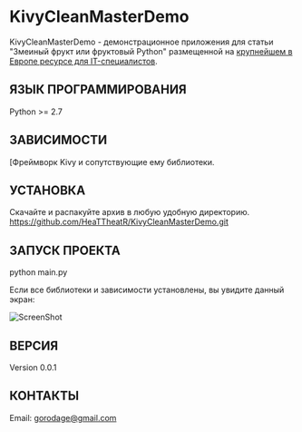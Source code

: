 KivyCleanMasterDemo
===================

KivyCleanMasterDemo - демонстрационное приложения для статьи "Змеиный фрукт или фруктовый Python"
размещенной на [крупнейшем в Европе ресурсе для IT-специалистов](https://habrahabr.ru).

ЯЗЫК ПРОГРАММИРОВАНИЯ
---------------------
Python >= 2.7

ЗАВИСИМОСТИ
-----------
[Фреймворк Kivy и сопутствующие ему библиотеки.

УСТАНОВКА
---------
Скачайте и распакуйте архив в любую удобную директорию.
https://github.com/HeaTTheatR/KivyCleanMasterDemo.git

ЗАПУСК ПРОЕКТА
--------------
python main.py

Если все библиотеки и зависимости установлены, вы увидите данный экран:

![ScreenShot](https://raw.github.com/kivy/kivy-designer/master/kivy_designer.png)

ВЕРСИЯ
------
Version 0.0.1

КОНТАКТЫ
--------
Email: gorodage@gmail.com